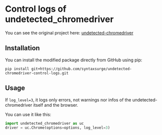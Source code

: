 # Control logs of undetected_chromedriver

You can see the original project here:
[undetected-chromedriver](https://pypi.org/project/undetected-chromedriver/)

## Installation

You can install the modified package directly from GitHub using pip:

```
pip install git+https://github.com/syntaxsurge/undetected-chromedriver-control-logs.git
```

## Usage

If `log_level=3`, it logs only errors, not warnings nor infos of the undetected-chromedriver itself and the browser.

You can use it like this:

```python
import undetected_chromedriver as uc
driver = uc.Chrome(options=options, log_level=3)
```
